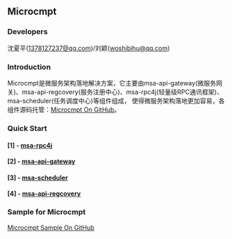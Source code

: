 ## Microcmpt

### Developers
沈夏平(1378127237@qq.com)/刘颖(woshibihu@qq.com)

### Introduction
Microcmpt是微服务架构落地解决方案，它主要由msa-api-gateway(微服务网关)、msa-api-regcovery(服务注册中心)、msa-rpc4j(轻量级RPC通讯框架)、msa-scheduler(任务调度中心)等组件组成，
使得微服务架构落地更加容易，各组件源码托管：[Microcmpt On GitHub](https://github.com/microcmpt)。

### Quick Start
#### [1] - [msa-rpc4j](./msa-rpc4j-use.md)
#### [2] - [msa-api-gateway]()
#### [3] - [msa-scheduler]()
#### [4] - [msa-api-regcovery]()

### Sample for Microcmpt
[Microcmpt Sample On GitHub](https://github.com/microcmpt/msa-sample)
